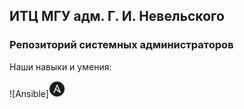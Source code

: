 ## ИТЦ МГУ адм. Г. И. Невельского
### Репозиторий системных администраторов

Наши навыки и умения:

![Ansible]<img src="https://raw.githubusercontent.com/github/explore/80688e429a7d4ef2fca1e82350fe8e3517d3494d/topics/ansible/ansible.png" width="26px" />
